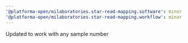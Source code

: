 ```yaml
---
'@platforma-open/milaboratories.star-read-mapping.software': minor
'@platforma-open/milaboratories.star-read-mapping.workflow': minor
---
```


Updated to work with any sample number
